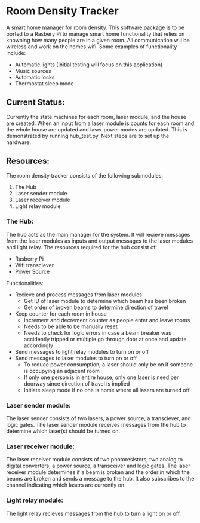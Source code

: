 # Room Density Tracker
A smart home manager for room density. This software package is to be ported to a Rasbery Pi to manage
smart home functionality that relies on knowning how many people are in a given room. All communication will 
be wireless and work on the homes wifi. Some examples of functionality include:

- Automatic lights (Initial testing will focus on this application)
- Music sources
- Automatic locks
- Thermostat sleep mode

## Current Status:
Currently the state machines for each room, laser module, and the house are created. When an input from a laser module is counts for each room and the whole house are updated and laser power modes are updated. This is demonstrated by running hub_test.py. Next steps are to set up the hardware.

## Resources:
The room density tracker consists of the following submodules:

1.  The Hub
2.  Laser sender module
3.  Laser receiver module
4.  Light relay module

### The Hub:
The hub acts as the main manager for the system. It will recieve messages from the laser modules as inputs
and output messages to the laser modules and light relay.  The resources required for the hub consist of:

- Rasberry Pi
- Wifi transciever
- Power Source

Functionalities:

- Recieve and process messages from laser modules
  - Get ID of laser module to determine which beam has been broken
  - Get order of broken beams to determine direction of travel
- Keep counter for each room in house
  - Increment and decrement counter as people enter and leave rooms
  - Needs to be able to be manually reset
  - Needs to check for logic errors in case a beam breaker was accidently tripped or multiple go through door at once
and update accordingly
- Send messages to light relay modules to turn on or off
- Send messages to laser modules to turn on or off
  - To reduce power consumption, a laser should only be on if someone is occupying an adjacent room
  - If only one person is in entire house, only one laser is need per doorway since direction of travel is implied
  - Initiate sleep mode if no one is home where all lasers are turned off
  
### Laser sender module:
The laser sender consists of two lasers, a power source, a transciever, and logic gates. The laser sender module receives 
messages from the hub to determine which laser(s) should be turned on.

### Laser receiver module:
The laser receiver module consists of two photoresistors, two analog to digital converters, a power source, a 
transceiver and logic gates. The laser receiver module determines if a beam is broken and the order in which the 
beams are broken and sends a message to the hub. It also subscribes to the channel indicating which lasers are 
currently on.

### Light relay module:
The light relay recieves messages from the hub to turn a light on or off.  
